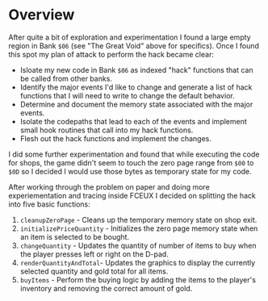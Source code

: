 # Overview
After quite a bit of exploration and experimentation I found a large empty
region in Bank `$06` (see "The Great Void" above for specifics). Once I found
this spot my plan of attack to perform the hack became clear:

* Isloate my new code in Bank `$06` as indexed "hack" functions that can be
   called from other banks.
* Identify the major events I'd like to change and generate a list of hack
   functions that I will need to write to change the default behavior.
* Determine and document the memory state associated with the major events.
* Isolate the codepaths that lead to each of the events and implement small
   hook routines that call into my hack functions.
* Flesh out the hack functions and implement the changes.

I did some further experimentation and found that while executing the code for
shops, the game didn't seem to touch the zero page range from `$00` to `$0D` so
I decided I would use those bytes as temporary state for my code.

After working through the problem on paper and doing more experiementation and
tracing inside FCEUX I decided on splitting the hack into five basic functions:

1. `cleanupZeroPage` - Cleans up the temporary memory state on shop exit.
2. `initializePriceQuantity` - Initializes the zero page memory state when an
   item is selected to be bought.
3. `changeQuantity` - Updates the quantity of number of items to buy when the
   player presses left or right on the D-pad.
4. `renderQuantityAndTotal`- Updates the graphics to display the currently
   selected quantity and gold total for all items.
5. `buyItems` - Perform the buying logic by adding the items to the player's
   inventory and removing the correct amount of gold.
